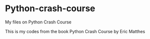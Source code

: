 # Python-crash-course
My files on Python Crash Course

This is my codes from the book Python Crash Course by Eric Matthes
